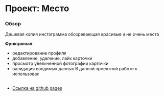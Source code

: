 # Проект: Место

### Обзор

Дешевая копия инстаграмма обозревающая красивые и не очень места

**Функционал**
* редактирование профиля
* добавление, удаление, лайк карточки
* просмотр увеличенной фотографии карточки
* валидация вводимых данных
В данной проектной работе я использовал

## ##

* [Ссылка на github pages](https://yamertvec.github.io/)
